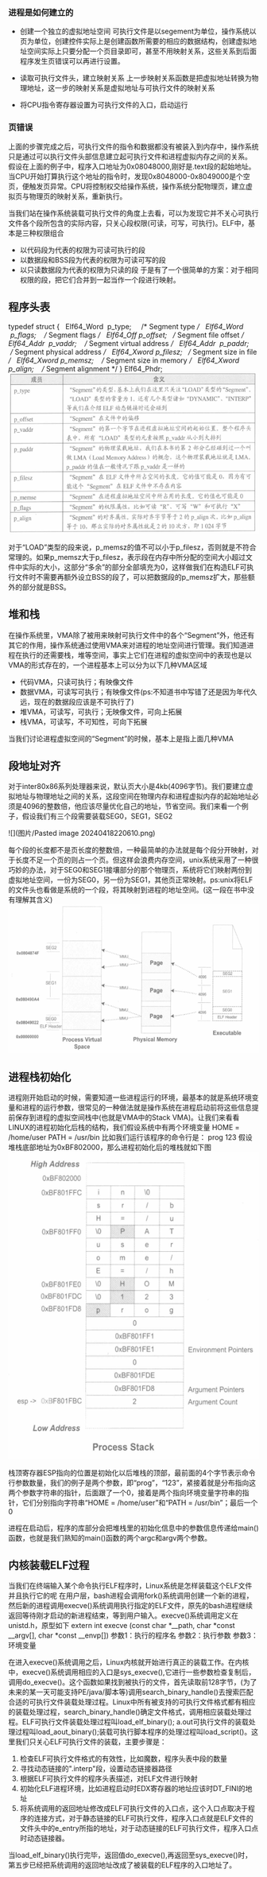 
### 进程是如何建立的
- 创建一个独立的虚拟地址空间
	可执行文件是以segement为单位，操作系统以页为单位，创建控件实际上是创建函数所需要的相应的数据结构，创建虚拟地址空间实际上只要分配一个页目录即可，甚至不用映射关系，这些关系到后面程序发生页错误可以再进行设置。

- 读取可执行文件头，建立映射关系
	上一步映射关系函数是把虚拟地址转换为物理地址，这一步的映射关系是虚拟地址与可执行文件的映射关系

- 将CPU指令寄存器设置为可执行文件的入口，启动运行

### 页错误
   上面的步骤完成之后，可执行文件的指令和数据都没有被装入到内存中，操作系统只是通过可以执行文件头部信息建立起可执行文件和进程虚拟内存之间的关系。
   假设在上面的例子中，程序入口地址为0x08048000,刚好是.text段的起始地址。当CPU开始打算执行这个地址的指令时，发现0x8048000-0x8049000是个空页，便触发页异常。CPU将控制权交给操作系统，操作系统分配物理页，建立虚拟页与物理页的映射关系，重新执行。

当我们站在操作系统装载可执行文件的角度上去看，可以为发现它并不关心可执行文件各个段所包含的实际内容，只关心段权限(可读，可写，可执行)。ELF中，基本是三种权限组合
- 以代码段为代表的权限为可读可执行的段
- 以数据段和BSS段为代表的权限为可读可写的段
- 以只读数据段为代表的权限为只读的段
于是有了一个很简单的方案：对于相同权限的段，把它们合并到一起当作一个段进行映射。

## 程序头表
typedef struct
{
  Elf64_Word  p_type;     /* Segment type */
  Elf64_Word  p_flags;    /* Segment flags */
  Elf64_Off p_offset;   /* Segment file offset */
  Elf64_Addr  p_vaddr;    /* Segment virtual address */
  Elf64_Addr  p_paddr;    /* Segment physical address */
  Elf64_Xword p_filesz;   /* Segment size in file */
  Elf64_Xword p_memsz;    /* Segment size in memory */
  Elf64_Xword p_align;    /* Segment alignment */
} Elf64_Phdr;
![](./图片/Pasted%20image%2020240418175344.png)


对于“LOAD”类型的段来说，p_memsz的值不可以小于p_filesz，否则就是不符合常理的。如果p_memsz大于p_filesz，表示段在内存中所分配的空间大小超过文件中实际的大小，这部分“多余”的部分全部填充为0，这样做我们在构造ELF可执行文件时不需要再额外设立BSS的段了，可以把数据段的p_memsz扩大，那些额外的部分就是BSS。

## 堆和栈
在操作系统里，VMA除了被用来映射可执行文件中的各个“Segment”外，他还有其它的作用，操作系统通过使用VMA来对进程的地址空间进行管理。我们知道进程在执行的还需要栈，堆等空间，事实上它们在进程的虚拟空间中的表现也是以VMA的形式存在的，一个进程基本上可以分为以下几种VMA区域
- 代码VMA，只读可执行；有映像文件
- 数据VMA，可读写可执行；有映像文件(ps:不知道书中写错了还是因为年代久远，现在的数据段应该是不可执行了)
- 堆VMA，可读写，可执行；无映像文件，可向上拓展
- 栈VMA，可读写，不可知性，可向下拓展

当我们讨论进程虚拟空间的“Segment”的时候，基本上是指上面几种VMA

## 段地址对齐
对于inter80x86系列处理器来说，默认页大小是4kb(4096字节)。我们要建立虚拟地址与物理地址之间的关系，这段空间在物理内存和进程虚拟内存的起始地址必须是4096的整数倍，他应该尽量优化自己的地址，节省空间。我们来看一个例子，假设我们有三个段需要装载SEG0，SEG1，SEG2

![](图片/Pasted image 20240418220610.png)

每个段的长度都不是页长度的整数倍，一种最简单的办法就是每个段分开映射，对于长度不足一个页的则占一个页。但这样会浪费内存空间，unix系统采用了一种很巧妙的办法，对于SEG0和SEG1接壤部分的那个物理页，系统将它们映射两份到虚拟地址空间，一份为SEG0，另一份为SEG1，其他页正常映射。ps:unix将ELF的文件头也看做是系统的一个段，将其映射到进程的地址空间。(这一段在书中没有理解其含义)
![](./图片/Pasted%20image%2020240418221709.png)


## 进程栈初始化
进程刚开始启动的时候，需要知道一些进程运行的环境，最基本的就是系统环境变量和进程的运行参数，很常见的一种做法就是操作系统在进程启动前将这些信息提前保存到进程的虚拟空间栈中(也就是VMA中的Stack VMA)。让我们来看看LINUX的进程初始化后栈的结构，我们假设系统中有两个环境变量
HOME = /home/user
PATH = /usr/bin
比如我们运行该程序的命令行是：
prog 123
假设堆栈底部地址为0xBF802000，那么进程初始化后的堆栈就如下图
![](./图片/Pasted%20image%2020240418222453.png)


栈顶寄存器ESP指向的位置是初始化以后堆栈的顶部，最前面的4个字节表示命令行参数数量，我们的例子是两个参数，即“prog”，“123”，紧接着就是分布指向这两个参数字符串的指针，后面跟了一个0，接着是两个指向环境变量字符串的指针，它们分别指向字符串“HOME = /home/user”和“PATH = /usr/bin”；最后一个0

进程在启动后，程序的库部分会把堆栈里的初始化信息中的参数信息传递给main()函数，也就是我们熟知的main()函数的两个argc和argv两个参数。

## 内核装载ELF过程
当我们在终端输入某个命令执行ELF程序时，Linux系统是怎样装载这个ELF文件并且执行它的呢
在用户层，bash进程会调用fork()系统调用创建一个新的进程，然后新的进程调用execve()系统调用执行指定的ELF文件，原先的bash进程继续返回等待刚才启动的新进程结束，等到用户输入。execve()系统调用定义在unistd.h，原型如下
extern int execve (const char *__path, char *const __argv[], char *const __envp[])
 参数1：执行的程序名
 参数2：执行参数
 参数3：环境变量

在进入execve()系统调用之后，Linux内核就开始进行真正的装载工作。在内核中，execve()系统调用相应的入口是sys_execve(),它进行一些参数检查复制后，调用do_execve()。这个函数如果找到被执行的文件，首先读取前128字节，(为了未来的某一天可能支持PE/java/脚本等)调用search_binary_handle()去搜索匹配合适的可执行文件装载处理过程。Linux中所有被支持的可执行文件格式都有相应的装载处理过程，search_binary_handle()确定文件格式，调用相应装载处理过程。ELF可执行文件装载处理过程叫load_elf_binary();
a.out可执行文件的装载处理过程叫load_aout_binary();装载可执行脚本程序的处理过程叫load_script()。这里我们只关心ELF可执行文件的装载，主要步骤是：
1. 检查ELF可执行文件格式的有效性，比如魔数，程序头表中段的数量
2. 寻找动态链接的".interp"段，设置动态链接器路径
3. 根据ELF可执行文件的程序头表描述，对ELF文件进行映射
4. 初始化ELF进程环境，比如进程启动时EDX寄存器的地址应该时DT_FINI的地址
5. 将系统调用的返回地址修改成ELF可执行文件的入口点，这个入口点取决于程序的连接方式，对于静态链接的ELF可执行文件，程序入口点就是ELF文件的文件头中的e_entry所指的地址，对于动态链接的ELF可执行文件，程序入口点时动态链接器。

当load_elf_binary()执行完毕，返回值do_execve(),再返回至sys_execve()时，第五步已经把系统调用的返回地址改成了被装载的ELF程序的入口地址了。

